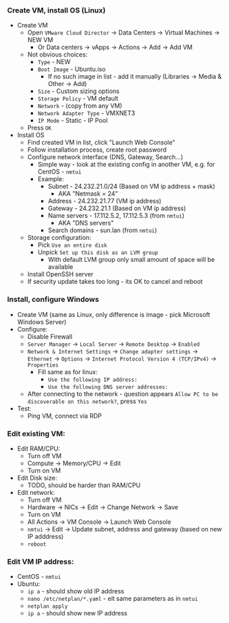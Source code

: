 ### Create VM, install OS (Linux)
* Create VM
    * Open `VMware Cloud Director` -> Data Centers -> Virtual Machines -> NEW VM
        * Or Data centers -> vApps -> Actions -> Add -> Add VM
    * Not obvious choices:
        * `Type` - NEW
        * `Boot Image` - Ubuntu.iso
            * If no such image in list - add it manually (Libraries -> Media & Other -> Add)
        * `Size` - Custom sizing options
        * `Storage Policy` - VM default
        * `Network` - (copy from any VM)
        * `Network Adapter Type` - VMXNET3
        * `IP Mode` - Static - IP Pool
    * Press `OK`
* Install OS
    * Find created VM in list, click "Launch Web Console"
    * Follow installation process, create root password
    * Configure network interface (DNS, Gateway, Search...)
        * Simple way - look at the existing config in another VM, e.g. for CentOS - `nmtui`
        * Example:
            * Subnet - 24.232.21.0/24 (Based on VM ip address + mask)
                * AKA "Netmask = 24"
            * Address - 24.232.21.77 (VM ip address)
            * Gateway - 24.232.21.1 (Based on VM ip address)
            * Name servers - 17.112.5.2, 17.112.5.3 (from `nmtui`)
                * AKA "DNS servers"
            * Search domains - sun.lan (from `nmtui`)
    * Storage configuration:
        * Pick `Use an entire disk`
        * Unpick `Set up this disk as an LVM group`
            * With default LVM group only small amount of space will be available 
    * Install OpenSSH server
    * If security update takes too long - its OK to cancel and reboot

### Install, configure Windows
* Create VM (same as Linux, only difference is image - pick Microsoft Windows Server)
* Configure:
    * Disable Firewall
    * `Server Manager` -> `Local Server` -> `Remote Desktop` -> `Enabled`
    * `Network & Internet Settings` -> `Change adapter settings` -> `Ethernet` -> `Options` -> `Internet Protocol Version 4 (TCP/IPv4)` -> `Properties`
        * Fill same as for linux:
            * `Use the following IP address:`
            * `Use the following DNS server addresses:`
    * After connecting to the network - question appears `Allow PC to be discoverable on this network?`, press `Yes`
* Test:
    * Ping VM, connect via RDP

### Edit existing VM:
* Edit RAM/CPU:
    * Turn off VM 
    * Compute -> Memory/CPU -> Edit
    * Turn on VM
* Edit Disk size:
    * TODO, should be harder than RAM/CPU
* Edit network:
    * Turn off VM
    * Hardware -> NICs -> Edit -> Change Network -> Save
    * Turn on VM
    * All Actions -> VM Console -> Launch Web Console
    * `nmtui` -> Edit -> Update subnet, address and gateway (based on new IP adddress)
    * `reboot`

### Edit VM IP address:
* CentOS - `nmtui`
* Ubuntu:
    * `ip a` - should show old IP address
    * `nano /etc/netplan/*.yaml` - eit same parameters as in `nmtui`
    * `netplan apply`
    * `ip a` - should show new IP address
